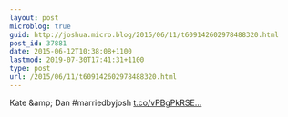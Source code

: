 ```yaml
---
layout: post
microblog: true
guid: http://joshua.micro.blog/2015/06/11/t609142602978488320.html
post_id: 37881
date: 2015-06-12T10:38:08+1100
lastmod: 2019-07-30T17:41:31+1100
type: post
url: /2015/06/11/t609142602978488320.html
---
```

Kate &amp;amp; Dan #marriedbyjosh [t.co/vPBgPkRSE...](http://t.co/vPBgPkRSEk)
